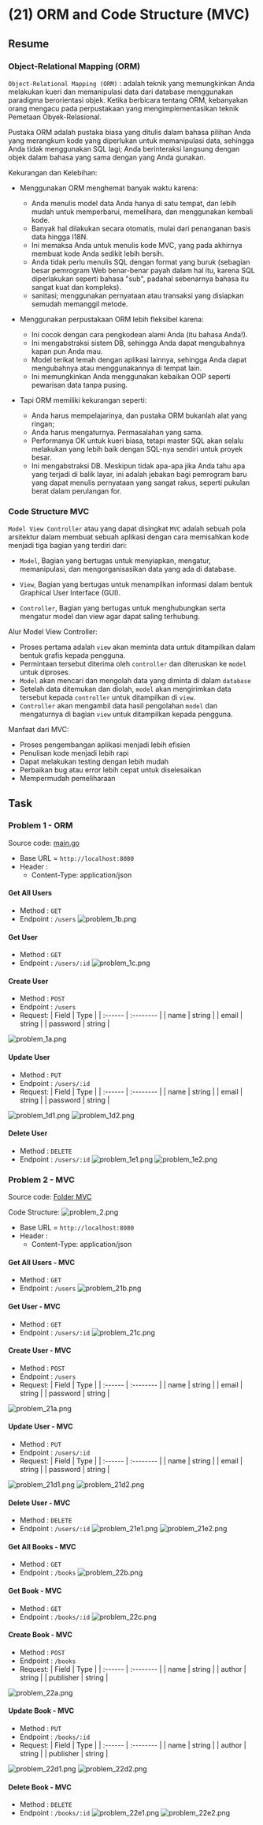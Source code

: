 # (21) ORM and Code Structure (MVC)

## Resume

### Object-Relational Mapping (ORM)

`Object-Relational Mapping (ORM)` : adalah teknik yang memungkinkan Anda melakukan kueri dan memanipulasi data dari database menggunakan paradigma berorientasi objek. Ketika berbicara tentang ORM, kebanyakan orang mengacu pada perpustakaan yang mengimplementasikan teknik Pemetaan Obyek-Relasional.

Pustaka ORM adalah pustaka biasa yang ditulis dalam bahasa pilihan Anda yang merangkum kode yang diperlukan untuk memanipulasi data, sehingga Anda tidak menggunakan SQL lagi; Anda berinteraksi langsung dengan objek dalam bahasa yang sama dengan yang Anda gunakan.

Kekurangan dan Kelebihan:

- Menggunakan ORM menghemat banyak waktu karena:
  - Anda menulis model data Anda hanya di satu tempat, dan lebih mudah untuk memperbarui, memelihara, dan menggunakan kembali kode.
  - Banyak hal dilakukan secara otomatis, mulai dari penanganan basis data hingga I18N.
  - Ini memaksa Anda untuk menulis kode MVC, yang pada akhirnya membuat kode Anda sedikit lebih bersih.
  - Anda tidak perlu menulis SQL dengan format yang buruk (sebagian besar pemrogram Web benar-benar payah dalam hal itu, karena SQL diperlakukan seperti bahasa "sub", padahal sebenarnya bahasa itu sangat kuat dan kompleks).
  - sanitasi; menggunakan pernyataan atau transaksi yang disiapkan semudah memanggil metode.

- Menggunakan perpustakaan ORM lebih fleksibel karena:
  - Ini cocok dengan cara pengkodean alami Anda (itu bahasa Anda!).
  - Ini mengabstraksi sistem DB, sehingga Anda dapat mengubahnya kapan pun Anda mau.
  - Model terikat lemah dengan aplikasi lainnya, sehingga Anda dapat mengubahnya atau menggunakannya di tempat lain.
  - Ini memungkinkan Anda menggunakan kebaikan OOP seperti pewarisan data tanpa pusing.

- Tapi ORM memiliki kekurangan seperti:
  - Anda harus mempelajarinya, dan pustaka ORM bukanlah alat yang ringan;
  - Anda harus mengaturnya. Permasalahan yang sama.
  - Performanya OK untuk kueri biasa, tetapi master SQL akan selalu melakukan yang lebih baik dengan SQL-nya sendiri untuk proyek besar.
  - Ini mengabstraksi DB. Meskipun tidak apa-apa jika Anda tahu apa yang terjadi di balik layar, ini adalah jebakan bagi pemrogram baru yang dapat menulis pernyataan yang sangat rakus, seperti pukulan berat dalam perulangan for.

### Code Structure MVC

`Model View Controller` atau yang dapat disingkat `MVC` adalah sebuah pola arsitektur dalam membuat sebuah aplikasi dengan cara memisahkan kode menjadi tiga bagian yang terdiri dari:

- `Model`, Bagian yang bertugas untuk menyiapkan, mengatur, memanipulasi, dan mengorganisasikan data yang ada di database.

- `View`, Bagian yang bertugas untuk menampilkan informasi dalam bentuk Graphical User Interface (GUI).

- `Controller`, Bagian yang bertugas untuk menghubungkan serta mengatur model dan view agar dapat saling terhubung.

Alur Model View Controller:

- Proses pertama adalah `view` akan meminta data untuk ditampilkan dalam bentuk grafis kepada pengguna.
- Permintaan tersebut diterima oleh `controller` dan diteruskan ke `model` untuk diproses.
- `Model` akan mencari dan mengolah data yang diminta di dalam `database`
- Setelah data ditemukan dan diolah, `model` akan mengirimkan data tersebut kepada `controller` untuk ditampilkan di `view`.
- `Controller` akan mengambil data hasil pengolahan `model` dan mengaturnya di bagian `view` untuk ditampilkan kepada pengguna.

Manfaat dari MVC:

- Proses pengembangan aplikasi menjadi lebih efisien
- Penulisan kode menjadi lebih rapi
- Dapat melakukan testing dengan lebih mudah
- Perbaikan bug atau error lebih cepat untuk diselesaikan
- Mempermudah pemeliharaan

## Task

### Problem 1 - ORM

Source code: [main.go](praktikum/main.go)

- Base URL = `http://localhost:8080`
- Header :
  - Content-Type: application/json

#### Get All Users

- Method : `GET`
- Endpoint : `/users`
![problem_1b.png](screenshots/problem_1b.png)

#### Get User

- Method : `GET`
- Endpoint : `/users/:id`
![problem_1c.png](screenshots/problem_1c.png)

#### Create User

- Method : `POST`
- Endpoint : `/users`
- Request:
  | Field | Type |
  | :------ | :-------- |
  | name | string |
  | email | string |
  | password | string |

![problem_1a.png](screenshots/problem_1a.png)

#### Update User

- Method : `PUT`
- Endpoint : `/users/:id`
- Request:
  | Field | Type |
  | :------ | :-------- |
  | name | string |
  | email | string |
  | password | string |

![problem_1d1.png](screenshots/problem_1d1.png)
![problem_1d2.png](screenshots/problem_1d2.png)

#### Delete User

- Method : `DELETE`
- Endpoint : `/users/:id`
![problem_1e1.png](screenshots/problem_1e1.png)
![problem_1e2.png](screenshots/problem_1e2.png)

### Problem 2 - MVC

Source code: [Folder MVC](praktikum/mvc/)

Code Structure:
![problem_2.png](screenshots/problem_2.png)

- Base URL = `http://localhost:8080`
- Header :
  - Content-Type: application/json

#### Get All Users - MVC

- Method : `GET`
- Endpoint : `/users`
![problem_21b.png](screenshots/problem_21b.png)

#### Get User - MVC

- Method : `GET`
- Endpoint : `/users/:id`
![problem_21c.png](screenshots/problem_21c.png)

#### Create User - MVC

- Method : `POST`
- Endpoint : `/users`
- Request:
  | Field | Type |
  | :------ | :-------- |
  | name | string |
  | email | string |
  | password | string |

![problem_21a.png](screenshots/problem_21a.png)

#### Update User - MVC

- Method : `PUT`
- Endpoint : `/users/:id`
- Request:
  | Field | Type |
  | :------ | :-------- |
  | name | string |
  | email | string |
  | password | string |

![problem_21d1.png](screenshots/problem_21d1.png)
![problem_21d2.png](screenshots/problem_21d2.png)

#### Delete User - MVC

- Method : `DELETE`
- Endpoint : `/users/:id`
![problem_21e1.png](screenshots/problem_21e1.png)
![problem_21e2.png](screenshots/problem_21e2.png)

#### Get All Books - MVC

- Method : `GET`
- Endpoint : `/books`
![problem_22b.png](screenshots/problem_22b.png)

#### Get Book - MVC

- Method : `GET`
- Endpoint : `/books/:id`
![problem_22c.png](screenshots/problem_22c.png)

#### Create Book - MVC

- Method : `POST`
- Endpoint : `/books`
- Request:
  | Field | Type |
  | :------ | :-------- |
  | name | string |
  | author | string |
  | publisher | string |

![problem_22a.png](screenshots/problem_22a.png)

#### Update Book - MVC

- Method : `PUT`
- Endpoint : `/books/:id`
- Request:
  | Field | Type |
  | :------ | :-------- |
  | name | string |
  | author | string |
  | publisher | string |

![problem_22d1.png](screenshots/problem_22d1.png)
![problem_22d2.png](screenshots/problem_22d2.png)

#### Delete Book - MVC

- Method : `DELETE`
- Endpoint : `/books/:id`
![problem_22e1.png](screenshots/problem_22e1.png)
![problem_22e2.png](screenshots/problem_22e2.png)

